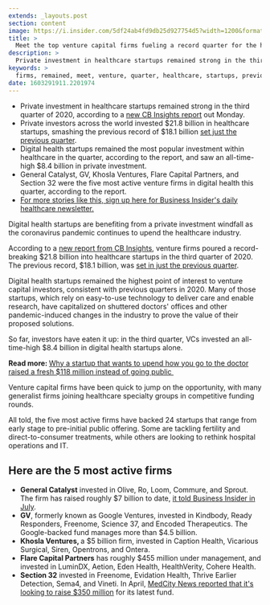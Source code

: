 ```yaml
--- 
extends: _layouts.post 
section: content 
image: https://i.insider.com/5df24ab4fd9db25d927754d5?width=1200&format=jpeg 
title: > 
  Meet the top venture capital firms fueling a record quarter for the hottest part of healthcare 
description: > 
  Private investment in healthcare startups remained strong in the third quarter of 2020, according to a new CB Insights report out Monday.Private investors across the world invested $21.8 billion in healthcare startups, smashing the previous record of $18.1 billion set just the previous quarter.General Catalyst, GV, Khosla Ventures, Flare Capital Partners, and Section 32 were the five most active venture firms in digital health this quarter, according to the report.According to a new report from CB Insights, venture firms poured a record-breaking $21.8 billion into healthcare startups in the third quarter of 2020.Digital health startups remained the highest point of interest to venture capital investors, consistent with previous quarters in 2020. 
keywords: > 
  firms, remained, meet, venture, quarter, healthcare, startups, previous, fueling, report, hottest, billion, record, health, capital 
date: 1603291911.2201974 
--- 
```

<div><ul class="summary-list">
<li>Private investment in healthcare startups remained strong in the third quarter of 2020, according to a <a href="https://www.cbinsights.com/research/report/healthcare-trends-q3-2020/">new CB Insights report</a> out Monday.</li>
<li>Private investors across the world invested $21.8 billion in healthcare startups, smashing the previous record of $18.1 billion <a href="https://www.businessinsider.com/vcs-digital-health-startups-insitro-oscar-kernel-patient-ping-dispatch-2020-7">set just the previous quarter</a>.</li>
<li>Digital health startups remained the most popular investment within healthcare in the quarter, according to the report, and saw an all-time-high $8.4 billion in private investment.</li>
<li>General Catalyst, GV, Khosla Ventures, Flare Capital Partners, and Section 32 were the five most active venture firms in digital health this quarter, according to the report.</li>
<li><a href="http://newsletter.businessinsider.com/join/4np/newsletter.businessinsider.com/join/4np/insider-healthcare">For more stories like this, sign up here for Business Insider's daily healthcare newsletter.</a></li>
</ul>
<p id="gpt-post-healthcare-mobile_in_post_ad-fluid-1" class="ad ad-wrapper fluid in-post only-mobile"></p>

<p id="gpt-post-healthcare-desktop_in_post_ad-fluid-1" class="ad ad-wrapper fluid in-post only-desktop"></p>
<p>Digital health startups are benefiting from a private investment windfall as the coronavirus pandemic continues to upend the healthcare industry.</p><p>According to a <a href="https://www.cbinsights.com/research/report/healthcare-trends-q3-2020/">new report from CB Insights</a>, venture firms poured a record-breaking $21.8 billion into healthcare startups in the third quarter of 2020. The previous record, $18.1 billion, was <a href="https://www.businessinsider.com/vcs-digital-health-startups-insitro-oscar-kernel-patient-ping-dispatch-2020-7">set in just the previous quarter</a>.</p><p>Digital health startups remained the highest point of interest to venture capital investors, consistent with previous quarters in 2020. Many of those startups, which rely on easy-to-use technology to deliver care and enable research, have capitalized on shuttered doctors' offices and other pandemic-induced changes in the industry to prove the value of their proposed solutions.</p><p>So far, investors have eaten it up: in the third quarter, VCs invested an all-time-high $8.4 billion in digital health startups alone.</p><p><strong>Read more: </strong><a href="https://www.businessinsider.com/telemedicine-startup-98point6-series-e-funding-venture-capital-l-catterton-2020-10">Why a startup that wants to upend how you go to the doctor raised a fresh $118 million instead of going public&#160;</a></p><p>Venture capital firms have been quick to jump on the opportunity, with many generalist firms joining healthcare specialty groups in competitive funding rounds.</p><p>All told, the five most active firms have backed 24 startups that range from early stage to pre-initial public offering. Some are tackling fertility and direct-to-consumer treatments, while others are looking to rethink hospital operations and IT.&#160;</p><h2><strong>Here are the 5 most active firms</strong></h2><ul><li><strong>General Catalyst</strong> invested in Olive, Ro, Loom, Commure, and Sprout. The firm has raised roughly $7 billion to date, <a href="https://www.businessinsider.com/vcs-digital-health-startups-insitro-oscar-kernel-patient-ping-dispatch-2020-7">it told Business Insider in July</a>.</li><li><strong>GV</strong>, formerly known as Google Ventures, invested in Kindbody, Ready Responders, Freenome, Science 37, and Encoded Therapeutics. The Google-backed fund manages more than $4.5 billion.</li><li><strong>Khosla Ventures, </strong>a $5 billion firm, invested in Caption Health, Vicarious Surgical, Siren, Opentrons, and Ontera.</li><li><strong>Flare Capital Partners</strong> has roughly $455 million under management, and invested in LuminDX, Aetion, Eden Health, HealthVerity, Cohere Health.</li><li><strong>Section 32</strong> invested in Freenome, Evidation Health, Thrive Earlier Detection, Sema4, and Vineti. In April, <a href="https://medcitynews.com/2020/04/section-32-targets-350-million-for-third-fund/">MedCity News reported that it's looking to raise $350 million</a> for its latest fund.</li></ul>
                  </div>